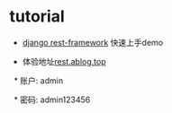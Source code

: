 # tutorial
* [django rest-framework](http://www.django-rest-framework.org/tutorial/quickstart/) 快速上手demo

* 体验地址[rest.ablog.top](http://rest.ablog.top/)

    * 账户: admin
  
    * 密码: admin123456
